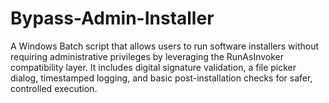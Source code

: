 # Bypass-Admin-Installer
A Windows Batch script that allows users to run software installers without requiring administrative privileges by leveraging the RunAsInvoker compatibility layer. It includes digital signature validation, a file picker dialog, timestamped logging, and basic post-installation checks for safer, controlled execution.

